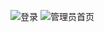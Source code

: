 ![登录](https://foruda.gitee.com/images/1753782574266718698/b00911ba_9660554.png "登录.png")
![管理员首页](https://foruda.gitee.com/images/1753782591537498777/273ef03e_9660554.png "管理员首页.png")
